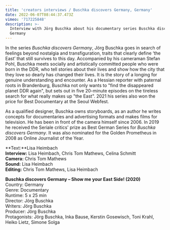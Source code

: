 ```yaml
---
title: 'creators interviews / Buschka discovers Germany, Germany'
date: 2022-06-07T08:44:37.473Z
vimeo: '717225848'
description: >-
  Interview with Jörg Buschka about his documentary series Buschka discovers
  Germany
---
```

In the series _Buschka discovers Germany_, Jörg Buschka goes in search of feelings beyond nostalgia and transfiguration, traits that clearly define ‘the East’ that still survives to this day. Accompanied by his cameraman Stefan Pohl, Buschka meets socially and artistically committed people who were born in the DDR, who tell stories about their lives and show how the city that they love so dearly has changed their lives.
It is the story of a longing for genuine understanding and encounter. As a Hessian reporter with paternal roots in Brandenburg, Buschka not only wants to "find the disappeared planet DDR again", but sets out in five 20-minute episodes on the tireless search for what really makes up "the East". 2021 his series also won the price for Best Documentary at the Seoul Webfest.


As a qualified designer, Buschka owns storyboards, as an author he writes concepts for documentaries and advertising formats and makes films for television. He has been in front of the camera himself since 2006. In 2019 he received the Seriale critics' prize as Best German Series for _Buschka discovers Germany_. It was also nominated for the Golden Prometheus in 2008 as Online Journalist of the Year.

**Text:**Lisa Heimbach\
**Interview:** Lisa Heimbach, Chris Tom Mathews, Celina Schmitt\
**Camera:** Chris Tom Mathews\
**Sound:** Lisa Heimbach \
**Editing:** Chris Tom Mathews, Lisa Heimbach

**Buschka discovers Germany – Show me your East Side! (2020)**\
Country: Germany\
Genre: Documentary\
Runtime: 5 x 25 min\
Director: Jörg Buschka\
Writers: Jörg Buschka\
Producer: Jörg Buschka\
Protagonists: Jörg Buschka, Inka Bause, Kerstin Gosewisch, Toni Krahl, Heiko Lietz, Simone Solga
